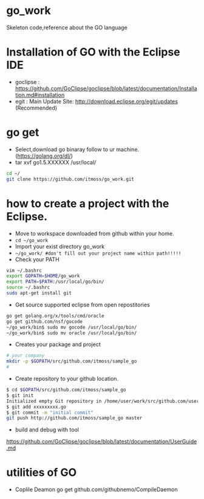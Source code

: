 # go_work
Skeleton code,reference about the GO language

# Installation of GO with the Eclipse IDE 
- goclipse : https://github.com/GoClipse/goclipse/blob/latest/documentation/Installation.md#installation
- egit : Main Update Site: http://download.eclipse.org/egit/updates (Recommended)


# go get 
- Select,download go binaray follow to ur machine. (https://golang.org/dl/)
- tar xvf go1.5.XXXXXX /usr/local/

```sh 
cd ~/
git clone https://github.com/itmoss/go_work.git

```
# how to create a project with the Eclipse. 
- Move to workspace downloaded from github within your home. 
- `cd ~/go_work` 
- Import your exist directory go_work 
- `~/go_work/ #don't fill out your project name within path!!!!!` 
- Check your PATH 
```sh
vim ~/.bashrc
export GOPATH=$HOME/go_work
export PATH=$PATH:/usr/local/go/bin/
source ~/.bashrc
sudo apt-get install git
```
- Get source supported eclipse from open repostitories 

```sh 
go get golang.org/x/tools/cmd/oracle
go get github.com/nsf/gocode
~/go_work/bin$ sudo mv gocode /usr/local/go/bin/
~/go_work/bin$ sudo mv oracle /usr/local/go/bin/

```


- Creates your package and project 
```sh 
# your company
mkdir -p $GOPATH/src/github.com/itmoss/sample_go
#
```


- Create repository to your github location. 
```sh 
$ cd $GOPATH/src/github.com/itmoss/sample_go
$ git init
Initialized empty Git repository in /home/user/work/src/github.com/user/hello/.git/
$ git add xxxxxxxxx.go
$ git commit -m "initial commit"
git push http://github.com/itmoss/sample_go master
```

- build and debug with tool 

 
https://github.com/GoClipse/goclipse/blob/latest/documentation/UserGuide.md




# utilities of GO 
- Coplile Deamon 
go get github.com/githubnemo/CompileDaemon




